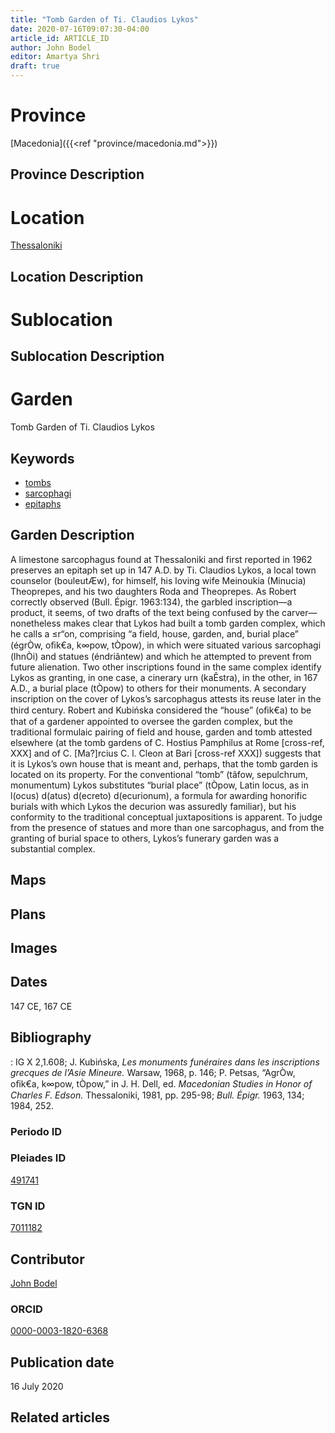 ```yaml
---
title: "Tomb Garden of Ti. Claudios Lykos"
date: 2020-07-16T09:07:30-04:00
article_id: ARTICLE_ID
author: John Bodel
editor: Amartya Shri
draft: true
---
```


# Province

[Macedonia]({{<ref "province/macedonia.md">}})  

## Province Description

<!-- DESCRIPTION -->


# Location

[Thessaloniki](https://pleiades.stoa.org/places/491741)

## Location Description

<!-- LEAVE THIS BLANK FOR NOW -->

# Sublocation

<!--
[AREA WITHIN LOCATION, LIKE “PALATINE HILL”](GEOREFERENCE LINK)
A sublocation is any area larger than an individual garden, but located within a location. I would always try to include a link to a controlled vocabulary here if possible. This ID may well be different from the Garden ID, e.g., Pompeii versus a Garden in one of the houses which has its own Pleiades ID.
-->

## Sublocation Description

<!-- DESCRIPTION -->

# Garden

Tomb Garden of Ti. Claudios Lykos


## Keywords

* [tombs](http://vocab.getty.edu/page/aat/300005926)
* [sarcophagi](http://vocab.getty.edu/page/aat/300005947)
* [epitaphs](http://vocab.getty.edu/page/aat/300028729)

## Garden Description

A limestone sarcophagus found at Thessaloniki and first reported in 1962 preserves an epitaph set up in 147 A.D. by Ti. Claudios Lykos, a local town counselor (bouleutÆw), for himself, his loving wife Meinoukia (Minucia) Theoprepes, and his two daughters Roda and Theoprepes. As Robert correctly observed (Bull. Épigr. 1963:134), the garbled inscription—a product, it seems, of two drafts of the text being confused by the carver—nonetheless makes clear that Lykos had built a tomb garden complex, which he calls a ≤r“on, comprising “a field, house, garden, and, burial place” (égrÒw, oﬁk€a, k∞pow, tÒpow), in which were situated various sarcophagi (lhnÒi) and statues (éndriãntew) and which he attempted to prevent from future alienation. Two other inscriptions found in the same complex identify Lykos as granting, in one case, a cinerary urn (kaÊstra), in the other, in 167 A.D., a burial place (tÒpow) to others for their monuments. A secondary inscription on the cover of Lykos’s sarcophagus attests its reuse later in the third century. Robert and Kubińska considered the “house” (oﬁk€a) to be that of a gardener appointed to oversee the garden complex, but the traditional formulaic pairing of field and house, garden and tomb attested elsewhere (at the tomb gardens of C. Hostius Pamphilus at Rome [cross-ref, XXX] and of C. [Ma?]rcius C. l. Cleon at Bari [cross-ref XXX]) suggests that it is Lykos’s own house that is meant and, perhaps, that the tomb garden is located on its property. For the conventional “tomb” (tãfow, sepulchrum, monumentum) Lykos substitutes “burial place” (tÒpow, Latin locus, as in l(ocus) d(atus) d(ecreto) d(ecurionum), a formula for awarding honorific burials with which Lykos the decurion was assuredly familiar), but his conformity to the traditional conceptual juxtapositions is apparent. To judge from the presence of statues and more than one sarcophagus, and from the granting of burial space to others, Lykos’s funerary garden was a substantial complex.

## Maps

<!--
{{< figure src="IMG_URL" alt="ALT_TEXT" title="CAPTION" >}}
-->

## Plans

<!--
{{< figure src="IMG_URL" alt="ALT_TEXT" title="CAPTION" >}}
-->

## Images

<!--
{{< figure src="IMG_URL" alt="ALT_TEXT" title="CAPTION" >}}
-->

## Dates

147 CE, 167 CE

## Bibliography

:  IG X 2,1.608; J. Kubińska, *Les monuments funéraires dans les inscriptions grecques de l’Asie Mineure.* Warsaw, 1968, p. 146; P. Petsas, “AgrÒw, oﬁk€a, k∞pow, tÒpow,” in J. H. Dell, ed. *Macedonian Studies in Honor of Charles F. Edson.* Thessaloniki, 1981, pp. 295-98; *Bull. Épigr.* 1963, 134; 1984, 252.  

### Periodo ID

<!-- [PERIODO_ID](https://pleiades.stoa.org/places/PLEIADES_ID) -->

### Pleiades ID

[491741](https://pleiades.stoa.org/places/491741)

### TGN ID

[7011182](http://vocab.getty.edu/page/tgn/7011182)

## Contributor

[John Bodel](https://www.brown.edu/academics/history/people/john-bodel)

### ORCID

[0000-0003-1820-6368](https://orcid.org/0000-0003-1820-6368)

## Publication date

16 July 2020

## Related articles

<!-- Links to other related articles. Leave blank for now -->
